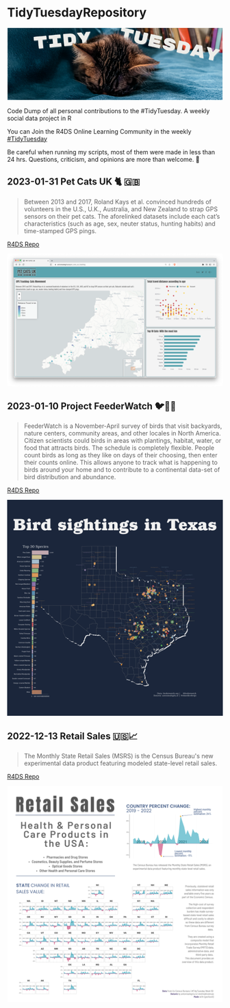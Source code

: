 # TidyTuesdayRepository

![](images/banner.png)

Code Dump of all personal contributions to the #TidyTuesday. A weekly social data project in R

You can Join the R4DS Online Learning Community in the weekly  [#TidyTuesday](https://github.com/rfordatascience/tidytuesday)

Be careful when running my scripts, most of them were made in less than 24 hrs. 
Questions, criticism, and opinions are more than welcome. 🧉

## 2023-01-31 Pet Cats UK 🐈 🇬🇧

>Between 2013 and 2017, Roland Kays et al. convinced hundreds of volunteers in the U.S., U.K., Australia, and New Zealand to strap GPS sensors on their pet cats. The aforelinked datasets include each cat’s characteristics (such as age, sex, neuter status, hunting habits) and time-stamped GPS pings.

[R4DS Repo](https://github.com/rfordatascience/tidytuesday/blob/master/data/2023/2023-01-31/readme.md)



[![](plot-images/2023-01-31-pet-cats-uk.png)](https://github.com/AntonioAlegriaH/TidyTuesdayRepository/blob/main/tidy_tuesday_2023-01-31-cats_uk_dash.Rmd)


## 2023-01-10 Project FeederWatch 🐦🦉🦅

>FeederWatch is a November-April survey of birds that visit backyards, nature centers, community areas, and other locales in North America. Citizen scientists could birds in areas with plantings, habitat, water, or food that attracts birds. The schedule is completely flexible. People count birds as long as they like on days of their choosing, then enter their counts online. This allows anyone to track what is happening to birds around your home and to contribute to a continental data-set of bird distribution and abundance.

[R4DS Repo](https://github.com/rfordatascience/tidytuesday/blob/master/data/2023/2023-01-10/readme.md)

[![](plot-images/2023-01-10-feederwatch.png)](https://github.com/AntonioAlegriaH/TidyTuesdayRepository/blob/main/tidy_tuesday_2023-01-10-feederwatch.R)


## 2022-12-13 Retail Sales 🇺🇸📈
 
> The Monthly State Retail Sales (MSRS) is the Census Bureau's new experimental data product featuring modeled state-level retail sales.

[R4DS Repo](https://github.com/rfordatascience/tidytuesday/tree/master/data/2022/2022-12-13)

[![](plot-images/2022-12-13-retail-sales.png)](https://github.com/AntonioAlegriaH/TidyTuesdayRepository/blob/main/tidytuesday_2022-12-13-retail-sales.R)

